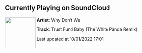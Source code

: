 ## Currently Playing on SoundCloud

[<img align="left" width="100" src="https://i1.sndcdn.com/artworks-SqcO5x7drD2q-0-t500x500.jpg">](https://soundcloud.com/whydontweofficial/trust-fund-baby-the-white)

**Artist**: Why Don't We 

**Track**: Trust Fund Baby (The White Panda Remix)

Last updated at 10/01/2022 17:01
